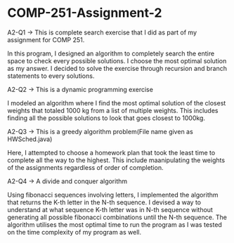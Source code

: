 # COMP-251-Assignment-2

A2-Q1 -> This is complete search exercise that I did as part of my assignment for COMP 251.

In this program, I designed an algorithm to completely search the entire space to check every
possible solutions. I choose the most optimal solution as my answer. I decided to solve the exercise
through recursion and branch statements to every solutions.

A2-Q2 -> This is a dynamic programming exercise

I modeled an algorithm where I find the most optimal solution of the closest weights that totaled
1000 kg from a list of multiple weights. This includes finding all the possible solutions to look
that goes closest to 1000kg.

A2-Q3 -> This is a greedy algorithm problem(File name given as HWSched.java)

Here, I attempted to choose a homework plan that took the least time to complete all the way
to the highest. This include maanipulating the weights of the assignments regardless of order of
completion.

A2-Q4 -> A divide and conquer algorithm

Using fibonacci sequences involving letters, I implemented the algorithm that returns the 
K-th letter in the N-th sequence. I devised a way to understand at what sequence K-th letter was
in N-th sequence without generating all possible fibonacci combinations until the N-th sequence.
The algorithm utilises the most optimal time to run the program as I was tested on the time 
complexity of my program as well.
